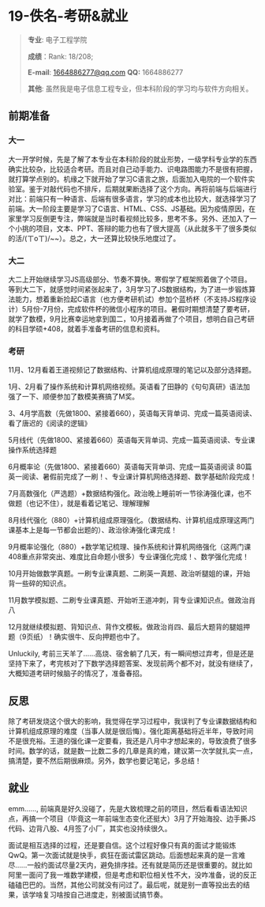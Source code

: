 # 19-佚名-考研&就业

> **专业**: 电子工程学院
>
> **成绩**：Rank: 18/208;
>
> **E-mail**: 1664886277@qq.com **QQ:** 1664886277
>
> **其他**: 虽然我是电子信息工程专业，但本科阶段的学习均与软件方向相关。

## 前期准备

### 大一

大一开学时候，先是了解了本专业在本科阶段的就业形势，一级学科专业学的东西确实比较杂，比较适合考研。而且对自己动手能力、识电路图能力不是很有把握，就打算学点别的。机缘之下就开始了学习C语言之旅，后面加入电院的一个软件实验室。鉴于对敲代码也不排斥，后期就果断选择了这个方向。再将前端与后端进行对比：前端只有一种语言、后端有很多语言，学习的成本也比较大，就选择学习了前端。大一阶段主要是学习了C语言、HTML、CSS、JS基础。因为疫情原因，在家里学习反倒更专注，弊端就是当时看视频比较多，思考不多。另外、还加入了一个小挑的项目，文本、PPT、答辩的能力也有了很大提高（从此就多干了很多类似的活/(ㄒoㄒ)/~~）。总之，大一还算比较快乐地度过了。

### 大二

大二上开始继续学习JS高级部分、节奏不算快。寒假学了框架照着做了个项目。等到大二下，就感觉时间紧张起来了，3月学习了JS数据结构，为了进一步锻炼算法能力，想着重新捡起C语言（也方便考研机试）参加个蓝桥杯（不支持JS程序设计）5月份-7月份，完成软件杯的微信小程序的项目。暑假时期想清楚了要考研，就学了数模，9月比赛幸运地拿到国二，10月接着再做了个项目，想明白自己考研的科目学硕+408，就着手准备考研的信息和资料。

### 考研

11月、12月看着王道视频记了数据结构、计算机组成原理的笔记以及部分选择题。

1月、2月看了操作系统和计算机网络视频。英语看了田静的《句句真研》语法加强了一下、顺便参加了数模美赛搞了M奖。

3、4月学高数（先做1800、紧接着660），英语每天背单词、完成一篇英语阅读、看了唐迟的《阅读的逻辑》

5月线代（先做1800、紧接着660）英语每天背单词、完成一篇英语阅读、专业课操作系统选择题

6月概率论（先做1800、紧接着660）英语每天背单词、完成一篇英语阅读 80篇英一阅读、暑假前完成了一刷！、专业课计算机网络选择题、数学基础阶段完成！

7月高数强化（严选题）+数据结构强化。政治晚上睡前听一节徐涛强化课，也不做题（也记不住），就是看着记笔记、理解理解

8月线代强化（880）+计算机组成原理强化。（数据结构、计算机组成原理这两门课基本上是每一节都会出题的）、政治徐涛强化课完成！

9月概率论强化（880）+数学笔记梳理、操作系统和计算机网络强化（这两门课408重点非常突出、难度比自命题小很多）专业课强化完成！、数学强化完成！

10月开始做数学真题。一刷专业课真题、二刷英一真题、政治听腿姐的课，开始背一些碎的知识点。

11月数学模拟题、二刷专业课真题、开始听王道冲刺，背专业课知识点。做政治肖八

12月就继续模拟题、背知识点、背作文模板。做政治肖四、最后大题背的腿姐押题（9页纸）！确实很牛、反向押题也中了。

Unluckily, 考前三天羊了……高烧、宿舍躺了几天，有一瞬间想过弃考，但是还是坚持下来了，考完核对了下数学选择题答案、发现前两个都不对，就没有继续了，大概知道考研时候脑子的情况了，准备春招。

## 反思

除了考研发烧这个很大的影响，我觉得在学习过程中，我误判了专业课数据结构和计算机组成原理的难度（当事人就是很后悔）。强化距离基础将近半年，导致时间不是很充裕。王道的强化课一定要看，我还是八月中才想起来的，导致浪费了很多时间。数学的话，就是数一比数二多的几章是真的难，建议第一次学就扎实一点，搞清楚，要不然后期很麻烦。另外，数学也要记笔记，多总结！

## 就业

emm……, 前端真是好久没碰了，先是大致梳理之前的项目，然后看看语法知识点，再搞一个项目（毕竟这一年前端生态变化还挺大）3月了开始海投、边手撕JS代码、边背八股、4月签了小厂，其实也没持续很久。

面试是相互选择的过程，还是要自信。这个过程好像只有真的面试才能锻炼 QwQ。第一次面试就是快手，疯狂在面试雷区跳动。后面想起来真的是一言难尽……一般约面试尽量2天内，避免排序挂。还有就是简历还是很重要的。就比如阿里一面问了我一堆数学建模，但是考虑和职位相关性不大，没咋准备，说的反正磕磕巴巴的。当然，其他公司就没有问过了。最后呢，就是别一直等投出去的结果，该学啥复习啥按自己进度走，别被面试搞节奏。




